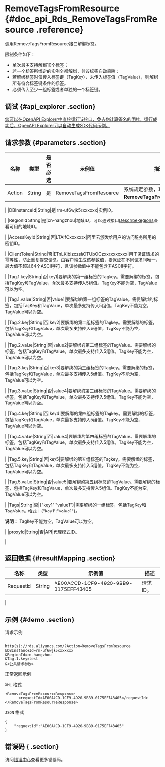 # RemoveTagsFromResource {#doc_api_Rds_RemoveTagsFromResource .reference}

调用RemoveTagsFromResource接口解绑标签。

限制条件如下：

-   单次最多支持解绑10个标签；
-   若一个标签所绑定的实例全都解绑，则该标签自动删除；
-   若解绑标签时仅传入标签键（TagKey），未传入标签值（TagValue），则解绑所有符合标签键条件的标签。
-   必须传入至少一组标签或者单独的一个标签键。

## 调试 {#api_explorer .section}

[您可以在OpenAPI Explorer中直接运行该接口，免去您计算签名的困扰。运行成功后，OpenAPI Explorer可以自动生成SDK代码示例。](https://api.aliyun.com/#product=Rds&api=RemoveTagsFromResource&type=RPC&version=2014-08-15)

## 请求参数 {#parameters .section}

|名称|类型|是否必选|示例值|描述|
|--|--|----|---|--|
|Action|String|是|RemoveTagsFromResource|系统规定参数，取值：**RemoveTagsFromResource**。

 |
|DBInstanceId|String|是|rm-uf6wjk5xxxxxxx|实例ID。

 |
|RegionId|String|是|cn-hangzhou|地域ID，可以通过接口[DescribeRegions](~~26243~~)查看可用的地域ID。

 |
|AccessKeyId|String|否|LTAIfCxxxxxxx|阿里云颁发给用户的访问服务所用的密钥ID。

 |
|ClientToken|String|否|ETnLKlblzczshOTUbOCzxxxxxxxxxx|用于保证请求的幂等性，防止重复提交请求。由客户端生成该参数值，要保证在不同请求间唯一，最大值不超过64个ASCII字符，且该参数值中不能包含非ASCII字符。

 |
|Tag.1.key|String|否|key1|要解绑的第一组标签的Tagkey。需要解绑的标签，包括TagKey和TagValue，单次最多支持传入5组值。TagKey不能为空，TagValue可以为空。

 |
|Tag.1.value|String|否|value1|要解绑的第一组标签的TagValue。需要解绑的标签，包括TagKey和TagValue，单次最多支持传入5组值。TagKey不能为空，TagValue可以为空。

 |
|Tag.2.key|String|否|key2|要解绑的第二组标签的Tagkey。需要解绑的标签，包括TagKey和TagValue，单次最多支持传入5组值。TagKey不能为空，TagValue可以为空。

 |
|Tag.2.value|String|否|value2|要解绑的第二组标签的TagValue。需要解绑的标签，包括TagKey和TagValue，单次最多支持传入5组值。TagKey不能为空，TagValue可以为空。

 |
|Tag.3.key|String|否|key3|要解绑的第三组标签的Tagkey。需要解绑的标签，包括TagKey和TagValue，单次最多支持传入5组值。TagKey不能为空，TagValue可以为空。

 |
|Tag.3.value|String|否|value4|要解绑的第三组标签的TagValue。需要解绑的标签，包括TagKey和TagValue，单次最多支持传入5组值。TagKey不能为空，TagValue可以为空。

 |
|Tag.4.key|String|否|key4|要解绑的第四组标签的Tagkey。需要解绑的标签，包括TagKey和TagValue，单次最多支持传入5组值。TagKey不能为空，TagValue可以为空。

 |
|Tag.4.value|String|否|value4|要解绑的第四组标签的TagValue。需要解绑的标签，包括TagKey和TagValue，单次最多支持传入5组值。TagKey不能为空，TagValue可以为空。

 |
|Tag.5.key|String|否|key5|要解绑的第五组标签的Tagkey。需要解绑的标签，包括TagKey和TagValue，单次最多支持传入5组值。TagKey不能为空，TagValue可以为空。

 |
|Tag.5.value|String|否|value5|要解绑的第五组标签的TagValue。需要解绑的标签，包括TagKey和TagValue，单次最多支持传入5组值。TagKey不能为空，TagValue可以为空。

 |
|Tags|String|否|\{"key1":"value1"\}|需要解绑的一组标签，包括TagKey和TagValue。格式：\{"key1":"value1"\}。

 **说明：** TagKey不能为空，TagValue可以为空。

 |
|proxyId|String|否|API|代理模式ID。

 |

## 返回数据 {#resultMapping .section}

|名称|类型|示例值|描述|
|--|--|---|--|
|RequestId|String|AE00ACCD-1CF9-4920-9BB9-0175EFF43405|请求ID。

 |

## 示例 {#demo .section}

请求示例

``` {#request_demo}

http(s)://rds.aliyuncs.com/?Action=RemoveTagsFromResource
&DBInstanceId=rm-uf6wjk5xxxxxxx
&RegionId=cn-hangzhou
&Tag.1.key=test
&<公共请求参数>

```

正常返回示例

`XML` 格式

``` {#xml_return_success_demo}
<RemoveTagsFromResourceResponse>
	  <requestId>AE00ACCD-1CF9-4920-9BB9-0175EFF43405</requestId></RemoveTagsFromResourceResponse>
```

`JSON` 格式

``` {#json_return_success_demo}
{
	"requestId":"AE00ACCD-1CF9-4920-9BB9-0175EFF43405"
}
```

## 错误码 { .section}

访问[错误中心](https://error-center.aliyun.com/status/product/Rds)查看更多错误码。

